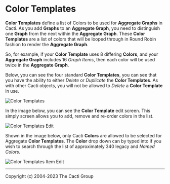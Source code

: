 # Color Templates

**Color Templates** define a list of Colors to be used for **Aggregate Graphs**
in Cacti.  As you add **Graphs** to an **Aggregate Graph**, you need to
distinguish one **Graph** from the next within the **Aggregate Graph**.  These
**Color Templates** are a list of colors that will be looped through in Round
Robin fashion to render the **Aggregate Graph**.

So, for example, if your **Color Template** uses 8 differing **Colors**, and
your **Aggregate Graph** includes 16 *Graph Items*, then each color will be used
twice in the **Aggregate Graph**.

Below, you can see the four standard **Color Templates**, you can see that you
have the ability to either *Delete* or *Duplicate* the **Color Templates**.  As
with other Cacti objects, you will not be allowed to *Delete* a **Color
Template** in use.

![Color Templates](images/color-templates.png)

In the image below, you can see the **Color Template** edit screen.  This simply
screen allows you to add, remove and re-order colors in the list.

![Color Templates Edit](images/color-templates-edit1.png)

Shown in the image below, only Cacti **Colors** are allowed to be selected for
Aggregate **Color Templates**.  The **Color** drop down can by typed into if you
wish to search through the list of approximately 340 legacy and *Named Colors*.

![Color Templates Item Edit](images/color-templates-edit2.png)

---
<copy>Copyright (c) 2004-2023 The Cacti Group</copy>
